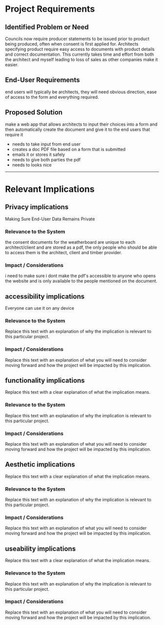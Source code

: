 # Project Requirements

## Identified Problem or Need

Councils now require producer statements to be issued prior to product being produced, often when consent is first applied for. Architects specifying product require easy access to documents with product details and correct documentation. This currently takes time and effort from both the architect and myself leading to loss of sales as other companies make it easier.


## End-User Requirements

end users will typically be architects, they will need obvious direction, ease of access to the form and everything required.


## Proposed Solution

make a web app that allows architects to input their choices into a form and then automatically create the document and give it to the end users that require it

- needs to take input from end user
- creates a doc PDF file based on a form that is submitted
- emails it or stores it safely
- needs to give both parties the pdf
- needs to looks nice

---

# Relevant Implications

## Privacy implications

Making Sure End-User Data Remains Private

### Relevance to the System

the consent documents for the weatherboard are unique to each architect/client and are stored as a pdf, the only people who should be able to access them is the architect, client and timber provider.

### Impact / Considerations

i need to make sure i dont make the pdf's accessible to anyone who opens the website and is only available to the people mentioned on the document.



## accessibility implications

Everyone can use it on any device

### Relevance to the System

Replace this text with an explanation of why the implication is relevant to this particular project.

### Impact / Considerations

Replace this text with an explanation of what you will need to consider moving forward and how the project will be impacted by this implication.



## functionality implications

Replace this text with a clear explanation of what the implication means.

### Relevance to the System

Replace this text with an explanation of why the implication is relevant to this particular project.

### Impact / Considerations

Replace this text with an explanation of what you will need to consider moving forward and how the project will be impacted by this implication.



## Aesthetic implications

Replace this text with a clear explanation of what the implication means.

### Relevance to the System

Replace this text with an explanation of why the implication is relevant to this particular project.

### Impact / Considerations

Replace this text with an explanation of what you will need to consider moving forward and how the project will be impacted by this implication.



## useability implications

Replace this text with a clear explanation of what the implication means.

### Relevance to the System

Replace this text with an explanation of why the implication is relevant to this particular project.

### Impact / Considerations

Replace this text with an explanation of what you will need to consider moving forward and how the project will be impacted by this implication.


